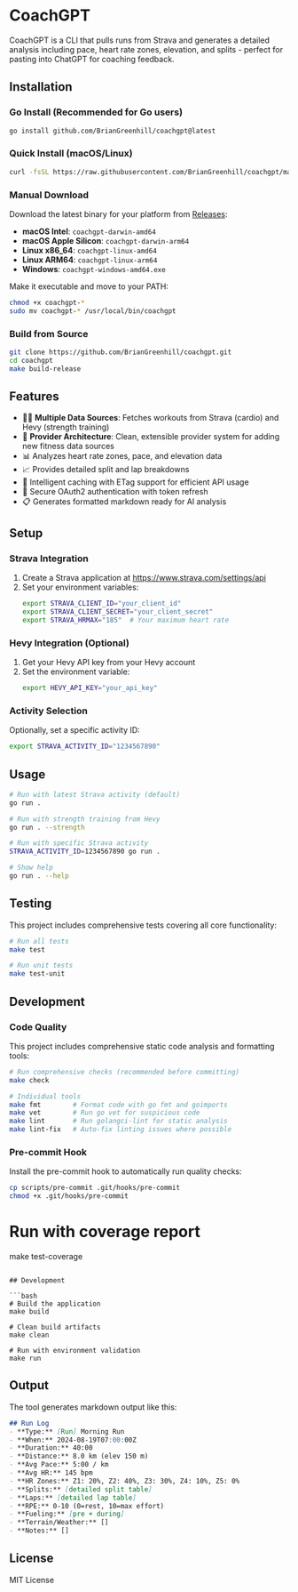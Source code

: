 # CoachGPT

CoachGPT is a CLI that pulls runs from Strava and generates a detailed analysis including pace, heart rate zones, elevation, and splits - perfect for pasting into ChatGPT for coaching feedback.

## Installation

### Go Install (Recommended for Go users)
```bash
go install github.com/BrianGreenhill/coachgpt@latest
```

### Quick Install (macOS/Linux)
```bash
curl -fsSL https://raw.githubusercontent.com/BrianGreenhill/coachgpt/main/scripts/install.sh | bash
```

### Manual Download
Download the latest binary for your platform from [Releases](https://github.com/BrianGreenhill/coachgpt/releases):

- **macOS Intel**: `coachgpt-darwin-amd64`
- **macOS Apple Silicon**: `coachgpt-darwin-arm64`  
- **Linux x86_64**: `coachgpt-linux-amd64`
- **Linux ARM64**: `coachgpt-linux-arm64`
- **Windows**: `coachgpt-windows-amd64.exe`

Make it executable and move to your PATH:
```bash
chmod +x coachgpt-*
sudo mv coachgpt-* /usr/local/bin/coachgpt
```

### Build from Source
```bash
git clone https://github.com/BrianGreenhill/coachgpt.git
cd coachgpt
make build-release
```

## Features

- 🏃‍♂️ **Multiple Data Sources**: Fetches workouts from Strava (cardio) and Hevy (strength training)
- 🔌 **Provider Architecture**: Clean, extensible provider system for adding new fitness data sources
- 📊 Analyzes heart rate zones, pace, and elevation data
- 📈 Provides detailed split and lap breakdowns
- 💾 Intelligent caching with ETag support for efficient API usage
- 🔐 Secure OAuth2 authentication with token refresh
- 📋 Generates formatted markdown ready for AI analysis

## Setup

### Strava Integration
1. Create a Strava application at https://www.strava.com/settings/api
2. Set your environment variables:
   ```bash
   export STRAVA_CLIENT_ID="your_client_id"
   export STRAVA_CLIENT_SECRET="your_client_secret"
   export STRAVA_HRMAX="185"  # Your maximum heart rate
   ```

### Hevy Integration (Optional)
1. Get your Hevy API key from your Hevy account
2. Set the environment variable:
   ```bash
   export HEVY_API_KEY="your_api_key"
   ```

### Activity Selection
Optionally, set a specific activity ID:
```bash
export STRAVA_ACTIVITY_ID="1234567890"
```

## Usage

```bash
# Run with latest Strava activity (default)
go run .

# Run with strength training from Hevy
go run . --strength

# Run with specific Strava activity
STRAVA_ACTIVITY_ID=1234567890 go run .

# Show help
go run . --help
```

## Testing

This project includes comprehensive tests covering all core functionality:

```bash
# Run all tests
make test

# Run unit tests  
make test-unit
```

## Development

### Code Quality

This project includes comprehensive static code analysis and formatting tools:

```bash
# Run comprehensive checks (recommended before committing)
make check

# Individual tools
make fmt        # Format code with go fmt and goimports
make vet        # Run go vet for suspicious code
make lint       # Run golangci-lint for static analysis
make lint-fix   # Auto-fix linting issues where possible
```

### Pre-commit Hook

Install the pre-commit hook to automatically run quality checks:

```bash
cp scripts/pre-commit .git/hooks/pre-commit
chmod +x .git/hooks/pre-commit
```

# Run with coverage report
make test-coverage

```

## Development

```bash
# Build the application
make build

# Clean build artifacts
make clean

# Run with environment validation
make run
```

## Output

The tool generates markdown output like this:

```markdown
## Run Log
- **Type:** [Run] Morning Run
- **When:** 2024-08-19T07:00:00Z
- **Duration:** 40:00
- **Distance:** 8.0 km (elev 150 m)
- **Avg Pace:** 5:00 / km
- **Avg HR:** 145 bpm
- **HR Zones:** Z1: 20%, Z2: 40%, Z3: 30%, Z4: 10%, Z5: 0%
- **Splits:** [detailed split table]
- **Laps:** [detailed lap table]
- **RPE:** 0-10 (0=rest, 10=max effort)
- **Fueling:** [pre + during]
- **Terrain/Weather:** []
- **Notes:** []
```

## License

MIT License
